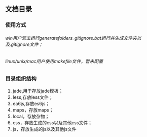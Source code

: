 ## 文档目录 ##
### 使用方式
###### win用户双击运行generatefolders_gitignore.bat运行并生成文件夹以及.gitignore文件；
###### linux/unix/mac用户使用makefile文件，暂未配置
### 目录组织结构
1. jade,用于存放jade模板；
2. less,存放less文件；
3. ea6js,存放es6js；
4. maps，存放maps；
5. local，存放杂物；
6. css，存放生成的css以及其他css文件；
7. js，存放生成的js以及其他js文件
